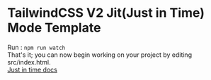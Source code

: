 # TailwindCSS V2 Jit(Just in Time) Mode Template 
Run : <code>npm run watch</code> <br>
That's it; you can now begin working on your project by editing src/index.html. <br>
[Just in time docs](https://v2.tailwindcss.com/docs/just-in-time-mode)
